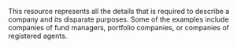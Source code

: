This resource represents all the details that is required to describe a company and its disparate purposes. Some of the examples include  companies of fund managers, portfolio companies, or companies of registered agents.